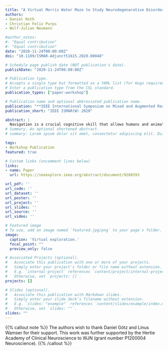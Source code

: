 ```yaml
---
title: "A Virtual Morris Water Maze to Study Neurodegenarative Disorders"
authors:
- Daniel Roth
- Christian Felix Purps
- Wolf-Julian Neumann

#author_notes:
#- "Equal contribution"
#- "Equal contribution"
date: "2020-11-24T00:00:00Z"
doi: "10.1109/ISMAR-Adjunct51615.2020.00048"

# Schedule page publish date (NOT publication's date).
publishDate: "2020-11-24T00:00:00Z"

# Publication type.
# Accepts a single type but formatted as a YAML list (for Hugo requirements).
# Enter a publication type from the CSL standard.
publication_types: ["paper-workshop"]

# Publication name and optional abbreviated publication name.
publication: "**IEEE International Symposium on Mixed and Augmented Reality Workshop (ISMARW)2020*"
publication_short: "IEEE ISMAR(W) 2020"

abstract: |
  Navigation is a crucial cognitive skill that allows humans and animals to move from one place to another without getting lost. In neurological patients this skill can be impaired, when neural structures that form the brain networks important for spatial learning and navigation are impaired. Thus, spatial navigation represents an important measure of cognitive health that is impossible to test in a clinical examination, due to lack of space in examination rooms. Consequently, spatial navigation is largely neglected in the clinical assessment of neurological, neurosurgical and psychiatric patients. Virtual reality represents a unique opportunity to develop a systematic assessment of spatial navigation for diagnosis and therapeutic monitoring of millions of patients presenting with cognitive decline in the clinical routine. Therefore, we have adapted a classical spatial navigation paradigm that was developed for animal research, the "Morris Water Maze" as an openly available Virtual Reality (VR) application, that allows objective quantification of navigational skills in humans. This tool may be used in the future to aid the assessment of the human navigation system in health and neurological disease.
# Summary. An optional shortened abstract.
# summary: Lorem ipsum dolor sit amet, consectetur adipiscing elit. Duis posuere tellus ac convallis placerat. Proin tincidunt magna sed ex sollicitudin condimentum.

tags:
- Workshop Publication
featured: true

# Custom links (uncomment lines below)
links:
- name: Paper
  url: https://ieeexplore.ieee.org/abstract/document/9288393

url_pdf: ''
url_code: ''
url_dataset: ''
url_poster: ''
url_project: ''
url_slides: ''
url_source: ''
url_video: ''

# Featured image
# To use, add an image named `featured.jpg/png` to your page's folder. 
image:
  caption: 'Virtual exploration.'
  focal_point: ""
  preview_only: false

# Associated Projects (optional).
#   Associate this publication with one or more of your projects.
#   Simply enter your project's folder or file name without extension.
#   E.g. `internal-project` references `content/project/internal-project/index.md`.
#   Otherwise, set `projects: []`.
projects: []

# Slides (optional).
#   Associate this publication with Markdown slides.
#   Simply enter your slide deck's filename without extension.
#   E.g. `slides: "example"` references `content/slides/example/index.md`.
#   Otherwise, set `slides: ""`.
slides: ""
---
```


{{% callout note %}}
The authors wish to thank Daniel Götz and Linus Wamser for their support. This work was further supported by the Hertie Academy of Clinical Neuroscience to WJN (grant number P1200004 Neuroscience).
{{% /callout %}}



